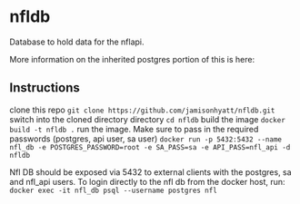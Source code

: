 # nfldb

Database to hold data for the nflapi.

More information on the inherited postgres portion of this is here:

## Instructions

clone this repo
`git clone https://github.com/jamisonhyatt/nfldb.git`
switch into the cloned directory directory
`cd nfldb`
build the image
`docker build -t nfldb .`
run the image.  Make sure to pass in the required passwords (postgres, api user, sa user)
`docker run -p 5432:5432 --name nfl_db -e POSTGRES_PASSWORD=root -e SA_PASS=sa -e API_PASS=nfl_api -d  nfldb`

Nfl DB should be exposed via 5432 to external clients with the postgres, sa and nfl_api users. To login directly to the nfl db from the docker host, run:
`docker exec -it nfl_db psql --username postgres nfl`
